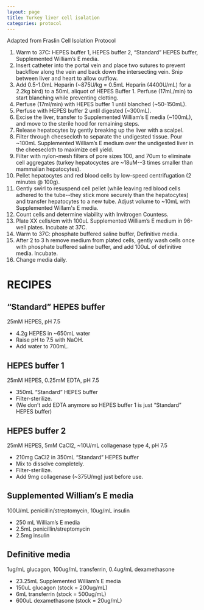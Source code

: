 ```yaml
---
layout: page
title: Turkey liver cell isolation
categories: protocol
---
```


Adapted from Fraslin Cell Isolation Protocol

1. Warm to 37C: HEPES buffer 1, HEPES buffer 2, “Standard” HEPES buffer, Supplemented William’s E media.
2. Insert catheter into the portal vein and place two sutures to prevent backflow along the vein and back down the intersecting vein. Snip between liver and heart to allow outflow.
3. Add 0.5-1.0mL Heparin (~875U/kg = 0.5mL Heparin (4400U/mL) for a 2.2kg bird) to a 50mL aliquot of HEPES Buffer 1. Perfuse (17mL/min) to start blanching while preventing clotting.
4. Perfuse (17ml/min) with HEPES buffer 1 until blanched (~50-150mL).
5. Perfuse with HEPES buffer 2 until digested (~300mL).
6. Excise the liver, transfer to Supplemented William’s E media (~100mL), and move to the sterile hood for remaining steps.
7. Release hepatocytes by gently breaking up the liver with a scalpel.
8. Filter through cheesecloth to separate the undigested tissue. Pour ~100mL Supplemented William’s E medium over the undigested liver in the cheesecloth to maximize cell yield.
9. Filter with nylon-mesh filters of pore sizes 100, and 70um to eliminate cell aggregates (turkey hepatocyctes are ~18uM--3 times smaller than mammalian hepatocytes).
11. Pellet hepatocytes and red blood cells by low-speed centrifugation (2 minutes @ 100g).
12. Gently swirl to resuspend cell pellet (while leaving red blood cells adhered to the tube--they stick more securely than the hepatocytes) and transfer hepatocytes to a new tube. Adjust volume to ~10mL with Supplemented Willam's E media.
13. Count cells and determine viability with Invitrogen Countess.
14. Plate XX cells/cm with 100uL Supplemented William’s E medium in 96-well plates. Incubate at 37C.
15. Warm to 37C: phosphate buffered saline buffer, Definitive media.
16. After 2 to 3 h remove medium from plated cells, gently wash cells once with phosphate buffered saline buffer, and add 100uL of definitive media. Incubate.
17. Change media daily.

# RECIPES

## “Standard” HEPES buffer
25mM HEPES, pH 7.5

  * 4.2g HEPES in ~650mL water
  * Raise pH to 7.5 with NaOH.
  * Add water to 700mL.

## HEPES buffer 1
25mM HEPES, 0.25mM EDTA, pH 7.5

  * 350mL “Standard” HEPES buffer
  * Filter-sterilize.
  * (We don’t add EDTA anymore so HEPES buffer 1 is just “Standard” HEPES buffer)

## HEPES buffer 2
25mM HEPES, 5mM CaCl2, ~10U/mL collagenase type 4, pH 7.5

  * 210mg CaCl2 in 350mL “Standard” HEPES buffer
  * Mix to dissolve completely.
  * Filter-sterilize.
  * Add 9mg collagenase (~375U/mg) just before use.

## Supplemented William’s E media
100U/mL penicillin/streptomycin, 10ug/mL insulin

  * 250 mL William’s E media
  * 2.5mL penicillin/streptomycin
  * 2.5mg insulin

## Definitive media
1ug/mL glucagon, 100ug/mL transferrin, 0.4ug/mL dexamethasone

  * 23.25mL Supplemented William’s E media
  * 150uL glucagon (stock = 200ug/mL)
  * 6mL transferrin (stock = 500ug/mL)
  * 600uL dexamethasone (stock = 20ug/mL)
